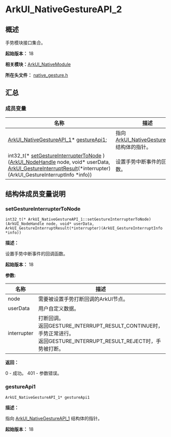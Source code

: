 # ArkUI_NativeGestureAPI_2


## 概述

手势模块接口集合。

**起始版本：** 18

**相关模块：**[ArkUI_NativeModule](_ark_u_i___native_module.md)

**所在头文件：** [native_gesture.h](native__gesture_8h.md)

## 汇总


### 成员变量

| 名称 | 描述 |
| -------- | -------- |
| [ArkUI_NativeGestureAPI_1](_ark_u_i___native_gesture_a_p_i__1.md)* [gestureApi1](#gestureapi1); | 指向 [ArkUI_NativeGestureAPI_1](_ark_u_i___native_gesture_a_p_i__1.md) 结构体的指针。 |
| int32_t(\* [setGestureInterrupterToNode](#setgestureinterruptertonode) )([ArkUI_NodeHandle](_ark_u_i___native_module.md#arkui_nodehandle) node, void* userData, [ArkUI_GestureInterruptResult](_ark_u_i___native_module.md#arkui_gestureinterruptresult)(\*interrupter)(ArkUI_GestureInterruptInfo \*info)) | 设置手势中断事件的回调函数。 |


## 结构体成员变量说明


### setGestureInterrupterToNode

```
int32_t(* ArkUI_NativeGestureAPI_1::setGestureInterrupterToNode) (ArkUI_NodeHandle node, void* userData, ArkUI_GestureInterruptResult(*interrupter)(ArkUI_GestureInterruptInfo *info))
```
**描述：**

设置手势中断事件的回调函数。

**起始版本：** 18

**参数:**

| 名称 | 描述 |
| -------- | -------- |
| node | 需要被设置手势打断回调的ArkUI节点。 |
| userData | 用户自定义数据。 |
| interrupter | 打断回调。<br />返回GESTURE_INTERRUPT_RESULT_CONTINUE时，手势正常进行。<br />返回GESTURE_INTERRUPT_RESULT_REJECT时，手势被打断。 |

**返回：**

0 - 成功。 401 - 参数错误。

### gestureApi1

```
ArkUI_NativeGestureAPI_1* gestureApi1
```
**描述：**

指向 [ArkUI_NativeGestureAPI_1](_ark_u_i___native_gesture_a_p_i__1.md) 结构体的指针。

**起始版本：** 18

